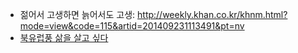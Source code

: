 * 젊어서 고생하면 늙어서도 고생: http://weekly.khan.co.kr/khnm.html?mode=view&code=115&artid=201409231113491&pt=nv
* [북유럽풍 삶을 살고 싶다](http://m.news.naver.com/read.nhn?mode=LSD&sid1=001&oid=036&aid=0000038804)
